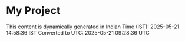 # My Project

This content is dynamically generated in Indian Time (IST): 2025-05-21 14:58:36 IST
Converted to UTC: 2025-05-21 09:28:36 UTC

